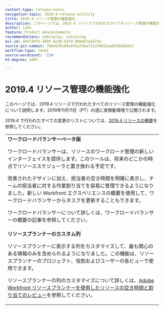 ```yaml
---
content-type: release-notes
navigation-topic: 2019-4-release-activity
title: 2019.4 リソース管理の機能強化
description: このページでは、2019.4 リリースで行われたすべてのリソース管理の機能強化について説明します。2019年11月11日（PT）の週に実稼動環境で公開されます。
author: Luke
feature: Product Announcements
recommendations: noDisplay, noCatalog
exl-id: d45f28f5-509f-4cd8-b2f4-90b867ae573e
source-git-commit: 76deb76c66e8f8a7dea721378591ae035b8d42e7
workflow-type: tm+mt
source-wordcount: '224'
ht-degree: 100%

---
```


# 2019.4 リソース管理の機能強化

このページでは、2019.4 リリースで行われたすべてのリソース管理の機能強化について説明します。2019年11月11日（PT）の週に実稼動環境で公開されます。

2019.4 で行われたすべての変更のリストについては、[2019.4 リリースの概要](../../../../product-announcements/product-releases/quarterly-release-archive/2019.4-release-activity/2019.4-release-activity-overview.md)を参照してください。

<table style="table-layout:auto"> 
 <col> 
 <tbody> 
  <tr> 
   <td><strong>ワークロードバランサーベータ版</strong> <p>ワークロードバランサーは、リソースのワークロード管理の新しいインターフェイスを提供します。このツールは、将来のどこかの時点でリソーススケジューラと置き換わる予定です。</p> <p>改善されたデザインに加え、担当者の空き時間を明確に表示し、チームの担当者に対する作業割り当てを容易に管理できるようになりました。新しい Workfront エクスペリエンスの概要を使用して、ワークロードバランサーからタスクを更新することもできます。</p> <p>ワークロードバランサーについて詳しくは、ワークロードバランサーの概要の記事を参照してください。</p> </td> 
  </tr> 
  <tr> 
   <td><strong>リソースプランナーのカスタム列</strong> <p>リソースプランナーに表示する列をカスタマイズして、最も関心のある情報のみを含められるようになりました。この機能は、リソースプランナーのプロジェクト、役割およびユーザーの各ビューで使用できます。</p> <p>リソースプランナーの列のカスタマイズについて詳しくは、<a href="../../../../resource-mgmt/resource-planning/resource-availability-allocation-resource-planner.md" class="MCXref xref" xrefformat="{para}">Adobe Workfront リソースプランナーを使用したリソースの空き時間と割り当てのレビュー</a>を参照してください。</p> </td> 
  </tr> 
 </tbody> 
</table>
